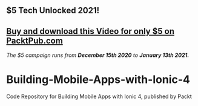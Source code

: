 ## $5 Tech Unlocked 2021!
[Buy and download this Video for only $5 on PacktPub.com](https://www.packtpub.com/product/building-mobile-apps-with-ionic-4-video/9781789807585)
-----
*The $5 campaign         runs from __December 15th 2020__ to __January 13th 2021.__*

# Building-Mobile-Apps-with-Ionic-4
Code Repository for Building Mobile Apps with Ionic 4, published by Packt
